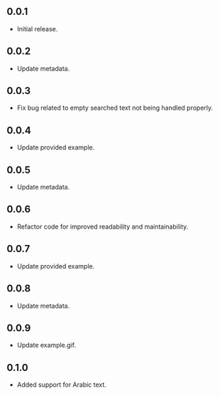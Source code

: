 ## 0.0.1

- Initial release.

## 0.0.2

- Update metadata.

## 0.0.3

- Fix bug related to empty searched text not being handled properly.

## 0.0.4

- Update provided example.

## 0.0.5

- Update metadata.

## 0.0.6

- Refactor code for improved readability and maintainability.

## 0.0.7

- Update provided example.

## 0.0.8

- Update metadata.

## 0.0.9

- Update example.gif.

## 0.1.0 

- Added support for Arabic text.

